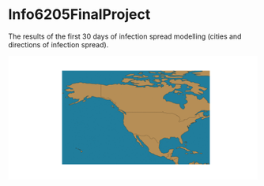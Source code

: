 # Info6205FinalProject




The results of the first 30 days of infection spread modelling (cities and directions of infection spread).

<img src="output/disease-spread.gif" alt="drawing"/>
